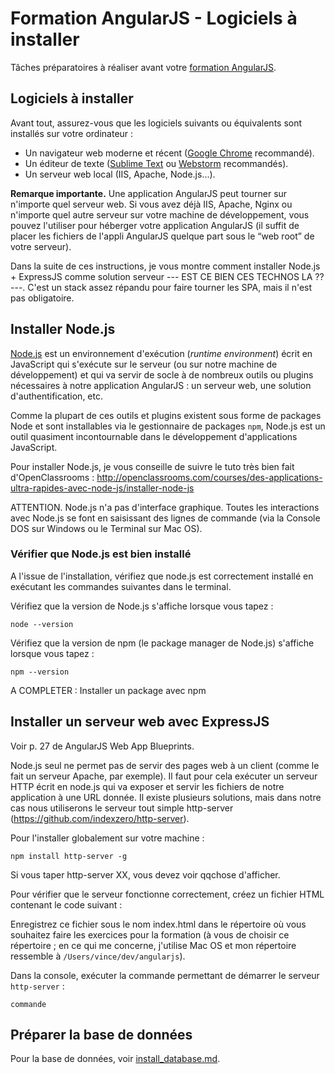 Formation AngularJS - Logiciels à installer
===========================================

Tâches préparatoires à réaliser avant votre [formation AngularJS](http://ng-workshop.com/fr/formations/angularjs).

Logiciels à installer
---------------------

Avant tout, assurez-vous que les logiciels suivants ou équivalents sont installés sur votre ordinateur :

- Un navigateur web moderne et récent ([Google Chrome](https://www.google.com/chrome/) recommandé).
- Un éditeur de texte ([Sublime Text](http://www.sublimetext.com/) ou [Webstorm](https://www.jetbrains.com/webstorm/) recommandés).
- Un serveur web local (IIS, Apache, Node.js...).

**Remarque importante.** Une application AngularJS peut tourner sur n'importe quel serveur web. Si vous avez déjà IIS, Apache, Nginx ou n'importe quel autre serveur sur votre machine de développement, vous pouvez l'utiliser pour héberger votre application AngularJS (il suffit de placer les fichiers de l'appli AngularJS quelque part sous le “web root” de votre serveur).

Dans la suite de ces instructions, je vous montre comment installer Node.js + ExpressJS comme solution serveur --- EST CE BIEN CES TECHNOS LA ?? ---. C'est un stack assez répandu pour faire tourner les SPA, mais il n'est pas obligatoire.

Installer Node.js
-----------------

[Node.js](https://nodejs.org/) est un environnement d'exécution (*runtime environment*) écrit en JavaScript qui s'exécute sur le serveur (ou sur notre machine de développement) et qui va servir de socle à de nombreux outils ou plugins nécessaires à notre application AngularJS : un serveur web, une solution d'authentification, etc.

Comme la plupart de ces outils et plugins existent sous forme de packages Node et sont installables via le gestionnaire de packages `npm`, Node.js est un outil quasiment incontournable dans le développement d'applications JavaScript.

Pour installer Node.js, je vous conseille de suivre le tuto très bien fait d'OpenClassrooms : http://openclassrooms.com/courses/des-applications-ultra-rapides-avec-node-js/installer-node-js

ATTENTION. Node.js n'a pas d'interface graphique. Toutes les interactions avec Node.js se font en saisissant des lignes de commande (via la Console DOS sur Windows ou le Terminal sur Mac OS).

### Vérifier que Node.js est bien installé

A l'issue de l'installation, vérifiez que node.js est correctement installé en exécutant les commandes suivantes dans le terminal.

Vérifiez que la version de Node.js s'affiche lorsque vous tapez :

    node --version

Vérifiez que la version de npm (le package manager de Node.js) s'affiche lorsque vous tapez :

    npm --version

 A COMPLETER : Installer un package avec npm

Installer un serveur web avec ExpressJS
---------------------------------------

Voir p. 27 de AngularJS Web App Blueprints.

Node.js seul ne permet pas de servir des pages web à un client (comme le fait un serveur Apache, par exemple). Il faut pour cela exécuter un serveur HTTP écrit en node.js qui va exposer et servir les fichiers de notre application à une URL donnée. Il existe plusieurs solutions, mais dans notre cas nous utiliserons le serveur tout simple http-server (https://github.com/indexzero/http-server).

Pour l'installer globalement sur votre machine :

    npm install http-server -g

Si vous taper http-server XX, vous devez voir qqchose d'afficher.

Pour vérifier que le serveur fonctionne correctement, créez un fichier HTML contenant le code suivant :

Enregistrez ce fichier sous le nom index.html dans le répertoire où vous souhaitez faire les exercices pour la formation (à vous de choisir ce répertoire ; en ce qui me concerne, j'utilise Mac OS et mon répertoire ressemble à `/Users/vince/dev/angularjs`).

Dans la console, exécuter la commande permettant de démarrer le serveur `http-server` :

    commande

Préparer la base de données
---------------------------

Pour la base de données, voir [install_database.md](install_database.md).
